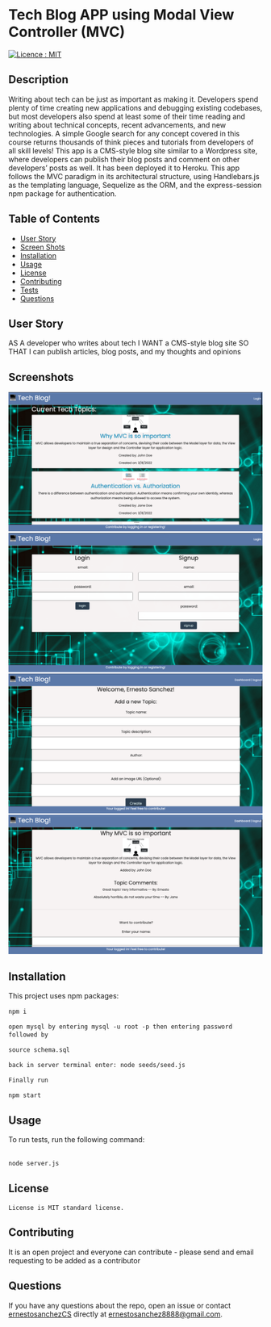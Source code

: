 # Tech Blog APP using Modal View Controller (MVC)

[![Licence : MIT](https://img.shields.io/badge/Licence-MIT-blue.svg)](https://opensource.org/licences/MIT)

## Description

Writing about tech can be just as important as making it. Developers spend plenty of time creating new applications and debugging existing codebases, but most developers also spend at least some of their time reading and writing about technical concepts, recent advancements, and new technologies. A simple Google search for any concept covered in this course returns thousands of think pieces and tutorials from developers of all skill levels!
This app is a CMS-style blog site similar to a Wordpress site, where developers can publish their blog posts and comment on other developers’ posts as well. It has been deployed it to Heroku. This app follows the MVC paradigm in its architectural structure, using Handlebars.js as the templating language, Sequelize as the ORM, and the express-session npm package for authentication.

## Table of Contents

- [User Story](#userstory)
- [Screen Shots](#screenshots)
- [Installation](#installation)
- [Usage](#usage)
- [License](#license)
- [Contributing](#contributing)
- [Tests](#tests)
- [Questions](#questions)

## User Story

AS A developer who writes about tech
I WANT a CMS-style blog site
SO THAT I can publish articles, blog posts, and my thoughts and opinions

## Screenshots

![Screen Shot](./public/img/pic1.png)
![Screen Shot](./public/img/pic2.png)
![Screen Shot](./public/img/pic3.png)
![Screen Shot](./public/img/pic4.png)

## Installation

This project uses npm packages:

```
npm i
```

```
open mysql by entering mysql -u root -p then entering password followed by
```

```
source schema.sql
```

```
back in server terminal enter: node seeds/seed.js
```

```
Finally run
```

```
npm start
```

## Usage

To run tests, run the following command:

```

node server.js

```

## License

    License is MIT standard license.

## Contributing

It is an open project and everyone can contribute - please send and email requesting to be added as a contributor

## Questions

If you have any questions about the repo, open an issue or contact [ernestosanchezCS](https://github.com/ernestosanchezCS/) directly at ernestosanchez8888@gmail.com.
